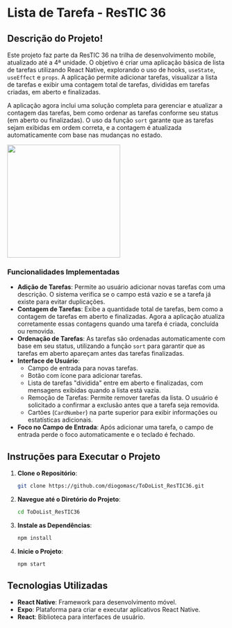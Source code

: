 # Lista de Tarefa - ResTIC 36

## Descrição do Projeto!


Este projeto faz parte da ResTIC 36 na trilha de desenvolvimento mobile, atualizado até a 4ª unidade. O objetivo é criar uma aplicação básica de lista de tarefas utilizando React Native, explorando o uso de hooks, `useState`, `useEffect` e `props`. A aplicação permite adicionar tarefas, visualizar a lista de tarefas e exibir uma contagem total de tarefas, divididas em tarefas criadas, em aberto e finalizadas.

A aplicação agora inclui uma solução completa para gerenciar e atualizar a contagem das tarefas, bem como ordenar as tarefas conforme seu status (em aberto ou finalizadas). O uso da função `sort` garante que as tarefas sejam exibidas em ordem correta, e a contagem é atualizada automaticamente com base nas mudanças no estado.

<p aling="center">
   <img width="260" heitgh="100" src="https://github.com/user-attachments/assets/698b3a0b-3e53-496b-a02b-4fcbfe0da81f">
</p>

### Funcionalidades Implementadas

- **Adição de Tarefas**: Permite ao usuário adicionar novas tarefas com uma descrição. O sistema verifica se o campo está vazio e se a tarefa já existe para evitar duplicações.
- **Contagem de Tarefas**: Exibe a quantidade total de tarefas, bem como a contagem de tarefas em aberto e finalizadas. Agora a aplicação atualiza corretamente essas contagens quando uma tarefa é criada, concluída ou removida.
- **Ordenação de Tarefas**: As tarefas são ordenadas automaticamente com base em seu status, utilizando a função `sort` para garantir que as tarefas em aberto apareçam antes das tarefas finalizadas.
- **Interface de Usuário**:
  - Campo de entrada para novas tarefas.
  - Botão com ícone para adicionar tarefas.
  - Lista de tarefas "dividida" entre em aberto e finalizadas, com mensagens exibidas quando a lista está vazia.
  - Remoção de Tarefas: Permite remover tarefas da lista. O usuário é solicitado a confirmar a exclusão antes que a tarefa seja removida.
  - Cartões (`CardNumber`) na parte superior para exibir informações ou estatísticas adicionais.
- **Foco no Campo de Entrada**: Após adicionar uma tarefa, o campo de entrada perde o foco automaticamente e o teclado é fechado.

## Instruções para Executar o Projeto

1. **Clone o Repositório**:
   ```bash
   git clone https://github.com/diogomasc/ToDoList_ResTIC36.git
   ```

2. **Navegue até o Diretório do Projeto**:
   ```bash
   cd ToDoList_ResTIC36
   ```

3. **Instale as Dependências**:
   ```bash
   npm install
   ```

4. **Inicie o Projeto**:
   ```bash
   npm start
   ```

## Tecnologias Utilizadas

- **React Native**: Framework para desenvolvimento móvel.
- **Expo**: Plataforma para criar e executar aplicativos React Native.
- **React**: Biblioteca para interfaces de usuário.
